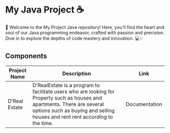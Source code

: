 # My Java Project ☕

🚀 Welcome to the My Project Java repository! Here, you'll find the heart and soul of our Java programming endeavor, crafted with passion and precision. Dive in to explore the depths of code mastery and innovation. 💻✨

## Components

| Project Name | Description                                      | Link                                      |
|--------------|--------------------------------------------------|-------------------------------------------|
| D’Real Estate| D'RealEstate is a program to facilitate users who are looking for Property such as houses and apartments. There are several options such as buying and selling houses and rent rent according to the time. | Documentation|
